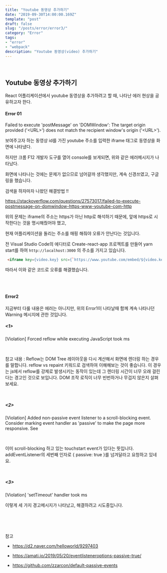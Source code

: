 ```yaml
---
title: "Youtube 동영상 추가하기"
date: "2019-09-30T14:00:00.169Z"
template: "post"
draft: false
slug: "/posts/error/error3/"
category: "Error"
tags:
- "error"
- "webpack"
description: "Youtube 동영상(video) 추가하기"
---
```


<br>

## Youtube 동영상 추가하기

React 어플리케이션에서 youtube 동영상을 추가하려고 할 때, 나타난 에러 현상을 공유하고자 한다.

#### Error 01

Failed to execute 'postMessage' on 'DOMWindow': The target origin provided ('\<URL\>') does not match the recipient window's origin ('\<URL\>').

보여주고자 하는 동영상 id를 가진 youtube 주소를 입력한 iframe 태그로 동영상을 화면에 나타냈다.

하지만 크롬 F12 개발자 도구를 열어 console를 보게되면, 위와 같은 에러메시지가 나타났다.

화면에 나타나는 것에는 문제가 없으므로 넘어갈까 생각했지만, 계속 신경쓰였고, 구글링을 했습니다.

검색을 하자마자 나왔던 해결방법 !!

https://stackoverflow.com/questions/27573017/failed-to-execute-postmessage-on-domwindow-https-www-youtube-com-http

위의 문제는 iframe의 주소는 https가 아닌 http로 해석하기 때문에, 앞에 https로 시작한다는 것을 명시해줬어야 했고,

현재 어플리케이션을 돌리는 주소를 매핑 해줘야 오류가 안난다는 것입니다.

전 Visual Studio Code의 에디터로 Create-react-app 프로젝트를 만들어 yarn start를 하여 `http://localhost:3000` 의 주소를 가지고 있습니다.

``` HTML
 <iframe key={video.key} src={`https://www.youtube.com/embed/${video.key}?showinfo=0&enablejsapi=1&origin=http://localhost:3000`} width='100%' height='100%' ></iframe>
 ```

 따라서 이와 같은 코드로 오류를 해결했습니다.

 <br>
 <br>

#### Error2

지금부터 다룰 내용은 에러는 아니지만, 위의 Error1이 나타날때 함께 계속 나타나던 Warning 메시지에 관한 것입니다.

##### <1>

[Violation] Forced reflow while executing JavaScript took <N>ms

<br>

참고 내용 :
Reflow는 DOM Tree 레이아웃을 다시 계산해서 화면에 렌더링 하는 경우를 말합니다. reflow vs repaint 키워드로 검색하여 이해해보는 것이 좋습니다. 이 경우는 js에서 reflow를 강제로 발생시키는 동작이 있는데 그 렌더링 시간이 너무 오래 걸린다는 경고인 것으로 보입니다. DOM 조작 로직이 너무 빈번하거나 무겁지 않은지 살펴보세요.

<br>

##### <2>

[Violation] Added non-passive event listener to a scroll-blocking <some> event. Consider marking event handler as 'passive' to make the page more responsive. See <URL>

<br>

이미 scroll-blocking 하고 있는 touchstart event가 있다는 뜻입니다. addEventListener의 세번째 인자로 { passive: true }를 넘겨달라고 요청하고 있네요.

<br>

##### <3>

[Violation] 'setTimeout' handler took <N>ms


이렇게 세 가지 경고메시지가 나타났고, 해결하려고 시도중입니다.


<br>
<br>
<br>

참고

- https://d2.naver.com/helloworld/9297403

- https://amati.io/2019/05/20/eventlisteneroptions-passive-true/

- https://github.com/zzarcon/default-passive-events
